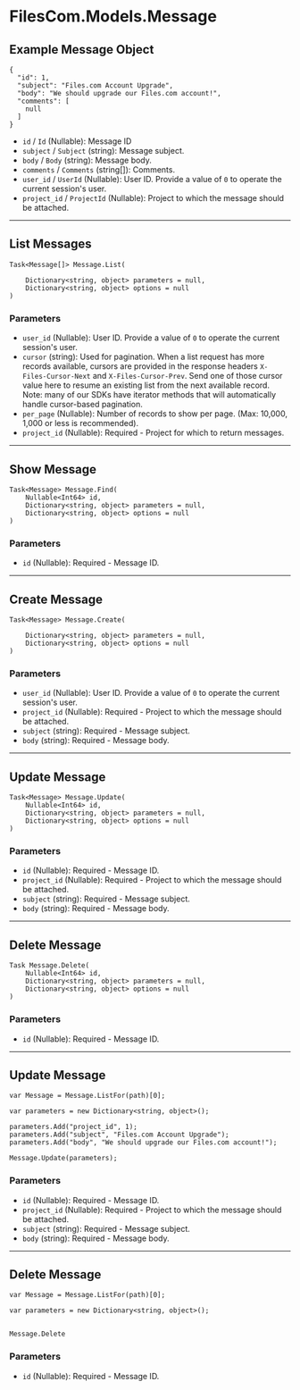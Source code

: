 # FilesCom.Models.Message

## Example Message Object

```
{
  "id": 1,
  "subject": "Files.com Account Upgrade",
  "body": "We should upgrade our Files.com account!",
  "comments": [
    null
  ]
}
```

* `id` / `Id`  (Nullable<Int64>): Message ID
* `subject` / `Subject`  (string): Message subject.
* `body` / `Body`  (string): Message body.
* `comments` / `Comments`  (string[]): Comments.
* `user_id` / `UserId`  (Nullable<Int64>): User ID.  Provide a value of `0` to operate the current session's user.
* `project_id` / `ProjectId`  (Nullable<Int64>): Project to which the message should be attached.


---

## List Messages

```
Task<Message[]> Message.List(
    
    Dictionary<string, object> parameters = null,
    Dictionary<string, object> options = null
)
```

### Parameters

* `user_id` (Nullable<Int64>): User ID.  Provide a value of `0` to operate the current session's user.
* `cursor` (string): Used for pagination.  When a list request has more records available, cursors are provided in the response headers `X-Files-Cursor-Next` and `X-Files-Cursor-Prev`.  Send one of those cursor value here to resume an existing list from the next available record.  Note: many of our SDKs have iterator methods that will automatically handle cursor-based pagination.
* `per_page` (Nullable<Int64>): Number of records to show per page.  (Max: 10,000, 1,000 or less is recommended).
* `project_id` (Nullable<Int64>): Required - Project for which to return messages.


---

## Show Message

```
Task<Message> Message.Find(
    Nullable<Int64> id, 
    Dictionary<string, object> parameters = null,
    Dictionary<string, object> options = null
)
```

### Parameters

* `id` (Nullable<Int64>): Required - Message ID.


---

## Create Message

```
Task<Message> Message.Create(
    
    Dictionary<string, object> parameters = null,
    Dictionary<string, object> options = null
)
```

### Parameters

* `user_id` (Nullable<Int64>): User ID.  Provide a value of `0` to operate the current session's user.
* `project_id` (Nullable<Int64>): Required - Project to which the message should be attached.
* `subject` (string): Required - Message subject.
* `body` (string): Required - Message body.


---

## Update Message

```
Task<Message> Message.Update(
    Nullable<Int64> id, 
    Dictionary<string, object> parameters = null,
    Dictionary<string, object> options = null
)
```

### Parameters

* `id` (Nullable<Int64>): Required - Message ID.
* `project_id` (Nullable<Int64>): Required - Project to which the message should be attached.
* `subject` (string): Required - Message subject.
* `body` (string): Required - Message body.


---

## Delete Message

```
Task Message.Delete(
    Nullable<Int64> id, 
    Dictionary<string, object> parameters = null,
    Dictionary<string, object> options = null
)
```

### Parameters

* `id` (Nullable<Int64>): Required - Message ID.


---

## Update Message

```
var Message = Message.ListFor(path)[0];

var parameters = new Dictionary<string, object>();

parameters.Add("project_id", 1);
parameters.Add("subject", "Files.com Account Upgrade");
parameters.Add("body", "We should upgrade our Files.com account!");

Message.Update(parameters);
```

### Parameters

* `id` (Nullable<Int64>): Required - Message ID.
* `project_id` (Nullable<Int64>): Required - Project to which the message should be attached.
* `subject` (string): Required - Message subject.
* `body` (string): Required - Message body.


---

## Delete Message

```
var Message = Message.ListFor(path)[0];

var parameters = new Dictionary<string, object>();


Message.Delete
```

### Parameters

* `id` (Nullable<Int64>): Required - Message ID.
